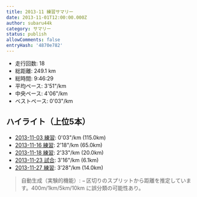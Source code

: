 ```yaml
---
title: 2013-11 練習サマリー
date: 2013-11-01T12:00:00.000Z
author: subaru44k
category: サマリー
status: publish
allowComments: false
entryHash: '4870e782'
---
```

- 走行回数: 18
- 総距離: 249.1 km
- 総時間: 9:46:29
- 平均ペース: 3'51"/km
- 中央ペース: 4'06"/km
- ベストペース: 0'03"/km

## ハイライト（上位5本）
- [2013-11-03 練習](/2013-11-03-7febc97f12b7d4969fc8f2c3ebe0f7b0/): 0'03"/km (115.0km)
- [2013-11-16 練習](/2013-11-16-b852036de1e5e4bd76d05c380a10ca78/): 2'18"/km (65.0km)
- [2013-11-18 練習](/2013-11-18-b3894b872080e73bce806eac8767787f/): 2'33"/km (20.0km)
- [2013-11-23 試合](/2013-11-23-3ce26644a147d030236ca92d526960d1/): 3'16"/km (6.1km)
- [2013-11-27 練習](/2013-11-27-dbd39ac0fa3b087fc1473923c83fb0c8/): 3'28"/km (14.0km)

> 自動生成（実験的機能）: `→` 区切りのスプリットから距離を推定しています。400m/1km/5km/10km に誤分類の可能性あり。
